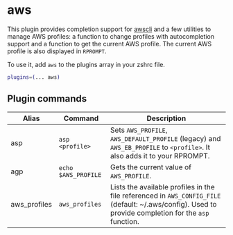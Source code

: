 # aws

This plugin provides completion support for [awscli](https://docs.aws.amazon.com/cli/latest/reference/index.html)
and a few utilities to manage AWS profiles: a function to change profiles with autocompletion support
and a function to get the current AWS profile. The current AWS profile is also displayed in `RPROMPT`.

To use it, add `aws` to the plugins array in your zshrc file.

```zsh
plugins=(... aws)
```

## Plugin commands

| Alias  | Command              | Description   |
|--------|----------------------|---------------|
| asp  | `asp <profile>` | Sets `AWS_PROFILE`, `AWS_DEFAULT_PROFILE` (legacy) and `AWS_EB_PROFILE` to `<profile>`. It also adds it to your RPROMPT. |
| agp | `echo $AWS_PROFILE` | Gets the current value of `AWS_PROFILE`. |
| aws_profiles | `aws_profiles` | Lists the available profiles in the file referenced in `AWS_CONFIG_FILE` (default: ~/.aws/config). Used to provide completion for the `asp` function. |
